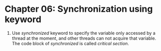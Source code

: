 # Chapter 06: Synchronization using keyword

1. Use *synchronized* keyword to specify the variable only accessed by a thread at the moment, and other threads can not acquire that variable.  
The code block of *synchronized* is called *critical section*.
